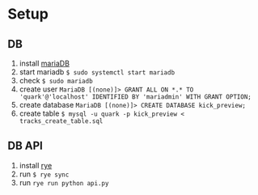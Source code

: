 # Setup

## DB

1. install [mariaDB](https://mariadb.org/)
2. start mariadb `$ sudo systemctl start mariadb`
3. check `$ sudo mariadb`
4. create user `MariaDB [(none)]> GRANT ALL ON *.* TO 'quark'@'localhost' IDENTIFIED BY 'mariadmin' WITH GRANT OPTION;`
5. create database `MariaDB [(none)]> CREATE DATABASE kick_preview;`
6. create table `$ mysql -u quark -p kick_preview < tracks_create_table.sql`

## DB API

1. install [rye](https://rye.astral.sh/)
2. run `$ rye sync`
3. run `rye run python api.py`
